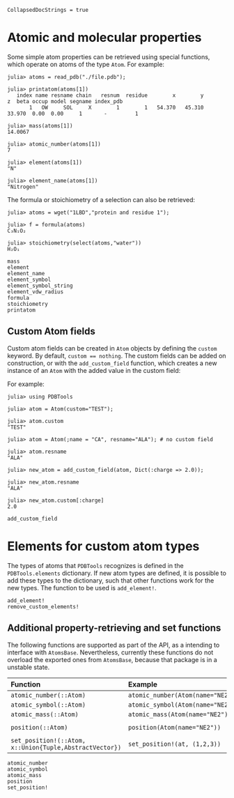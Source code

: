 ```@meta
CollapsedDocStrings = true
```

# Atomic and molecular properties

Some simple atom properties can be retrieved using special functions, which
operate on atoms of the type `Atom`. For example:

```julia-repl
julia> atoms = read_pdb("./file.pdb");

julia> printatom(atoms[1])
   index name resname chain   resnum  residue        x        y        z  beta occup model segname index_pdb
       1   OW     SOL     X        1        1   54.370   45.310   33.970  0.00  0.00     1       -         1

julia> mass(atoms[1])
14.0067

julia> atomic_number(atoms[1])
7

julia> element(atoms[1])
"N"

julia> element_name(atoms[1])
"Nitrogen"
```

The formula or stoichiometry of a selection can also be retrieved:

```julia-repl
julia> atoms = wget("1LBD","protein and residue 1");

julia> f = formula(atoms)
C₃N₁O₂

julia> stoichiometry(select(atoms,"water"))
H₂O₁

```

```@docs
mass
element
element_name
element_symbol
element_symbol_string
element_vdw_radius
formula
stoichiometry
printatom
```

## Custom Atom fields

Custom atom fields can be created in `Atom` objects by defining the `custom` keyword.
By default, `custom == nothing`. The custom fields can be added on construction, or 
with the `add_custom_field` function, which creates a new instance of an `Atom` 
with the added value in the custom field:

For example:

```jldoctest
julia> using PDBTools

julia> atom = Atom(custom="TEST");

julia> atom.custom
"TEST"

julia> atom = Atom(;name = "CA", resname="ALA"); # no custom field

julia> atom.resname
"ALA"

julia> new_atom = add_custom_field(atom, Dict(:charge => 2.0));

julia> new_atom.resname
"ALA"

julia> new_atom.custom[:charge]
2.0

```

```@docs
add_custom_field
```

# Elements for custom atom types

The types of atoms that `PDBTools` recognizes is defined in the `PDBTools.elements` dictionary. 
If new atom types are defined, it is possible to add these types to the dictionary, such that
other functions work for the new types. The function to be used is `add_element!`.

```@docs
add_element!
remove_custom_elements!
```

## Additional property-retrieving and set functions

The following functions are supported as part of the API, as a intending to interface
with `AtomsBase`. Nevertheless, currently these functions do not overload the exported
ones from `AtomsBase`, because that package is in a unstable state.

| Function   |  Example              |  Output |
|:-----------|:----------------------|:-------:|
|`atomic_number(::Atom)` | `atomic_number(Atom(name="NE2"))` |  `7` |
|`atomic_symbol(::Atom)` |  `atomic_symbol(Atom(name="NE2"))` |  `:N` |
|`atomic_mass(::Atom)`   |  `atomic_mass(Atom(name="NE2"))` |  `14.0067` |
|`position(::Atom)`      |  `position(Atom(name="NE2"))` |  `SVector{3,Float64}(0,0,0)` |
|`set_position!(::Atom, x::Union{Tuple,AbstractVector})`      |  `set_position!(at, (1,2,3))` |  `Atom` |

```@docs
atomic_number
atomic_symbol
atomic_mass
position
set_position!
```




